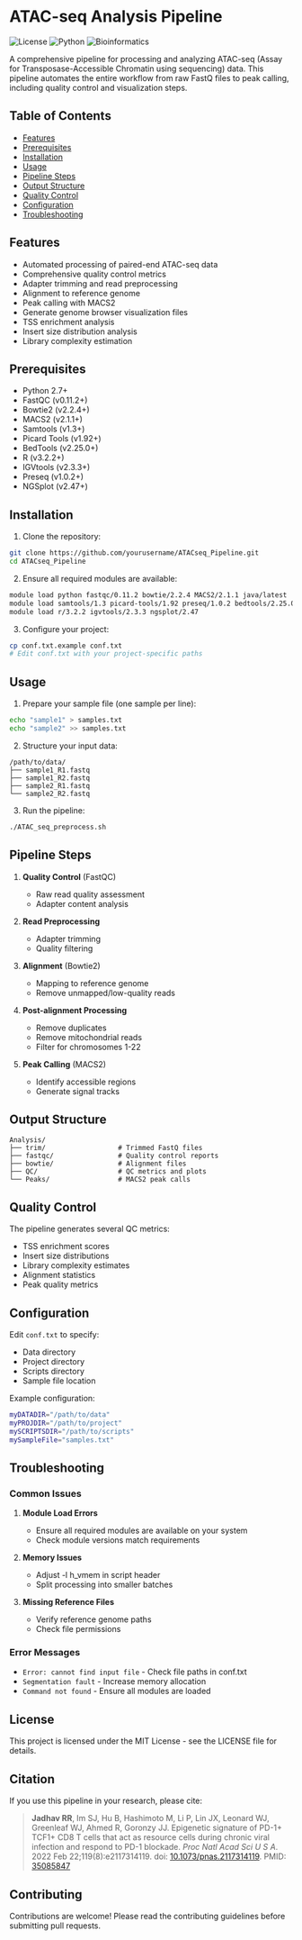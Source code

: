 # ATAC-seq Analysis Pipeline
![License](https://img.shields.io/badge/license-MIT-blue.svg)
![Python](https://img.shields.io/badge/python-2.7+-blue.svg)
![Bioinformatics](https://img.shields.io/badge/bioinformatics-ATAC--seq-brightgreen.svg)

A comprehensive pipeline for processing and analyzing ATAC-seq (Assay for Transposase-Accessible Chromatin using sequencing) data. This pipeline automates the entire workflow from raw FastQ files to peak calling, including quality control and visualization steps.

## Table of Contents
- [Features](#features)
- [Prerequisites](#prerequisites)
- [Installation](#installation)
- [Usage](#usage)
- [Pipeline Steps](#pipeline-steps)
- [Output Structure](#output-structure)
- [Quality Control](#quality-control)
- [Configuration](#configuration)
- [Troubleshooting](#troubleshooting)

## Features
- Automated processing of paired-end ATAC-seq data
- Comprehensive quality control metrics
- Adapter trimming and read preprocessing
- Alignment to reference genome
- Peak calling with MACS2
- Generate genome browser visualization files
- TSS enrichment analysis
- Insert size distribution analysis
- Library complexity estimation

## Prerequisites
- Python 2.7+
- FastQC (v0.11.2+)
- Bowtie2 (v2.2.4+)
- MACS2 (v2.1.1+)
- Samtools (v1.3+)
- Picard Tools (v1.92+)
- BedTools (v2.25.0+)
- R (v3.2.2+)
- IGVtools (v2.3.3+)
- Preseq (v1.0.2+)
- NGSplot (v2.47+)

## Installation

1. Clone the repository:
```bash
git clone https://github.com/yourusername/ATACseq_Pipeline.git
cd ATACseq_Pipeline
```

2. Ensure all required modules are available:
```bash
module load python fastqc/0.11.2 bowtie/2.2.4 MACS2/2.1.1 java/latest
module load samtools/1.3 picard-tools/1.92 preseq/1.0.2 bedtools/2.25.0
module load r/3.2.2 igvtools/2.3.3 ngsplot/2.47
```

3. Configure your project:
```bash
cp conf.txt.example conf.txt
# Edit conf.txt with your project-specific paths
```

## Usage

1. Prepare your sample file (one sample per line):
```bash
echo "sample1" > samples.txt
echo "sample2" >> samples.txt
```

2. Structure your input data:
```
/path/to/data/
├── sample1_R1.fastq
├── sample1_R2.fastq
├── sample2_R1.fastq
└── sample2_R2.fastq
```

3. Run the pipeline:
```bash
./ATAC_seq_preprocess.sh
```

## Pipeline Steps

1. **Quality Control** (FastQC)
   - Raw read quality assessment
   - Adapter content analysis
   
2. **Read Preprocessing**
   - Adapter trimming
   - Quality filtering
   
3. **Alignment** (Bowtie2)
   - Mapping to reference genome
   - Remove unmapped/low-quality reads
   
4. **Post-alignment Processing**
   - Remove duplicates
   - Remove mitochondrial reads
   - Filter for chromosomes 1-22
   
5. **Peak Calling** (MACS2)
   - Identify accessible regions
   - Generate signal tracks

## Output Structure
```
Analysis/
├── trim/                  # Trimmed FastQ files
├── fastqc/                # Quality control reports
├── bowtie/                # Alignment files
├── QC/                    # QC metrics and plots
└── Peaks/                 # MACS2 peak calls
```

## Quality Control
The pipeline generates several QC metrics:
- TSS enrichment scores
- Insert size distributions
- Library complexity estimates
- Alignment statistics
- Peak quality metrics

## Configuration
Edit `conf.txt` to specify:
- Data directory
- Project directory
- Scripts directory
- Sample file location

Example configuration:
```bash
myDATADIR="/path/to/data"
myPROJDIR="/path/to/project"
mySCRIPTSDIR="/path/to/scripts"
mySampleFile="samples.txt"
```

## Troubleshooting

### Common Issues

1. **Module Load Errors**
   - Ensure all required modules are available on your system
   - Check module versions match requirements

2. **Memory Issues**
   - Adjust -l h_vmem in script header
   - Split processing into smaller batches

3. **Missing Reference Files**
   - Verify reference genome paths
   - Check file permissions

### Error Messages

- `Error: cannot find input file` - Check file paths in conf.txt
- `Segmentation fault` - Increase memory allocation
- `Command not found` - Ensure all modules are loaded

## License
This project is licensed under the MIT License - see the LICENSE file for details.

## Citation
If you use this pipeline in your research, please cite:
> **Jadhav RR**, Im SJ, Hu B, Hashimoto M, Li P, Lin JX, Leonard WJ, Greenleaf WJ, Ahmed R, Goronzy JJ. Epigenetic signature of PD-1+ TCF1+ CD8 T cells that act as resource cells during chronic viral infection and respond to PD-1 blockade. *Proc Natl Acad Sci U S A*. 2022 Feb 22;119(8):e2117314119. doi: [10.1073/pnas.2117314119](https://doi.org/10.1073/pnas.2117314119). PMID: [35085847](https://pubmed.ncbi.nlm.nih.gov/35085847)

## Contributing
Contributions are welcome! Please read the contributing guidelines before submitting pull requests.
